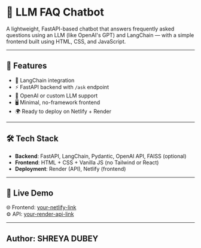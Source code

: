 # 🤖 LLM FAQ Chatbot

A lightweight, FastAPI-based chatbot that answers frequently asked questions using an LLM (like OpenAI's GPT) and LangChain — with a simple frontend built using HTML, CSS, and JavaScript.

---

## 🧠 Features

- 🔗 LangChain integration
- ⚡ FastAPI backend with `/ask` endpoint
- 🧩 OpenAI or custom LLM support
- 🖥️ Minimal, no-framework frontend
- 🌍 Ready to deploy on Netlify + Render

---

## 🛠️ Tech Stack

- **Backend**: FastAPI, LangChain, Pydantic, OpenAI API, FAISS (optional)
- **Frontend**: HTML + CSS + Vanilla JS (no Tailwind or React)
- **Deployment**: Render (API), Netlify (frontend)

---

## 🚀 Live Demo

🌐 Frontend: [your-netlify-link](https://your-frontend.netlify.app)  
⚙️ API: [your-render-api-link](https://your-api.onrender.com)

---
## Author: SHREYA DUBEY